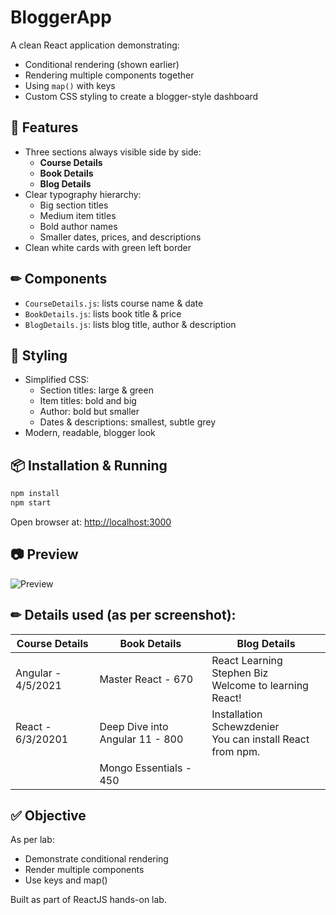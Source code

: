 
# BloggerApp

A clean React application demonstrating:
- Conditional rendering (shown earlier)
- Rendering multiple components together
- Using `map()` with keys
- Custom CSS styling to create a blogger-style dashboard

## 📌 Features
- Three sections always visible side by side:
  - **Course Details**
  - **Book Details**
  - **Blog Details**
- Clear typography hierarchy:
  - Big section titles
  - Medium item titles
  - Bold author names
  - Smaller dates, prices, and descriptions
- Clean white cards with green left border

## ✏ **Components**
- `CourseDetails.js`: lists course name & date
- `BookDetails.js`: lists book title & price
- `BlogDetails.js`: lists blog title, author & description

## 🎨 **Styling**
- Simplified CSS:
  - Section titles: large & green
  - Item titles: bold and big
  - Author: bold but smaller
  - Dates & descriptions: smallest, subtle grey
- Modern, readable, blogger look



## 📦 **Installation & Running**
```bash
npm install
npm start
````

Open browser at: [http://localhost:3000](http://localhost:3000)

## 📷 **Preview**

![Preview](./preview.png)

## ✏ **Details used (as per screenshot):**

| Course Details     | Book Details                    | Blog Details                                                        |
| ------------------ | ------------------------------- | ------------------------------------------------------------------- |
| Angular - 4/5/2021 | Master React - 670              | React Learning <br> Stephen Biz <br> Welcome to learning React!     |
| React - 6/3/20201  | Deep Dive into Angular 11 - 800 | Installation <br> Schewzdenier <br> You can install React from npm. |
|                    | Mongo Essentials - 450          |                                                                     |

## ✅ **Objective**

As per lab:

* Demonstrate conditional rendering
* Render multiple components
* Use keys and map()



Built as part of ReactJS hands-on lab.

